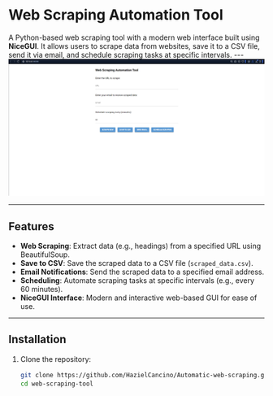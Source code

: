# Web Scraping Automation Tool

A Python-based web scraping tool with a modern web interface built using **NiceGUI**. It allows users to scrape data from websites, save it to a CSV file, send it via email, and schedule scraping tasks at specific intervals.
---![Screenshot](image.png)

---

## Features

- **Web Scraping**: Extract data (e.g., headings) from a specified URL using BeautifulSoup.
- **Save to CSV**: Save the scraped data to a CSV file (`scraped_data.csv`).
- **Email Notifications**: Send the scraped data to a specified email address.
- **Scheduling**: Automate scraping tasks at specific intervals (e.g., every 60 minutes).
- **NiceGUI Interface**: Modern and interactive web-based GUI for ease of use.

---

## Installation

1. Clone the repository:
   ```bash
   git clone https://github.com/HazielCancino/Automatic-web-scraping.git
   cd web-scraping-tool
